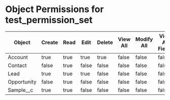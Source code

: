 # Object Permissions for test_permission_set

| Object | Create | Read | Edit | Delete | View All | Modify All | View All Fields |
|---|---|---|---|---|---|---|---|
| Account | true | true | true | true | false | false | false |
| Contact | false | true | false | false | false | false | false |
| Lead | true | true | true | false | false | false | false |
| Opportunity | false | true | false | false | false | false | false |
| Sample__c | true | true | false | false | false | false | false |
